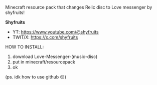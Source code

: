 Minecraft resource pack that changes Relic disc to Love messenger by shyfruits!

**Shyfruits**
- YT: https://www.youtube.com/@shyfruits
- TWIT/X: https://x.com/shyfruits


HOW TO INSTALL:

1) download Love-Messenger-(music-disc)
2) put in minecraft/resourcepack
3) ok

(ps. idk how to use github 😔)
